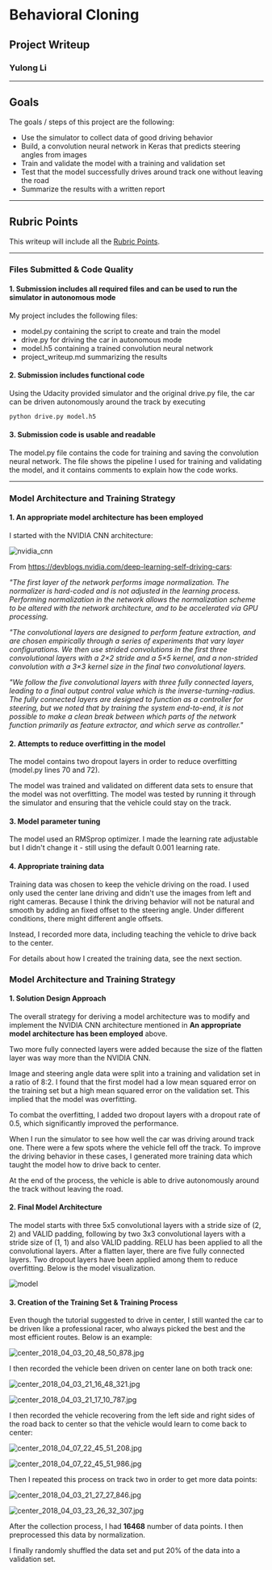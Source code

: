 # **Behavioral Cloning** 

## Project Writeup  

### Yulong Li

---

## Goals

The goals / steps of this project are the following:
* Use the simulator to collect data of good driving behavior
* Build, a convolution neural network in Keras that predicts steering angles from images
* Train and validate the model with a training and validation set
* Test that the model successfully drives around track one without leaving the road
* Summarize the results with a written report  

---
## Rubric Points
 
This writeup will include all the [Rubric Points](https://review.udacity.com/#!/rubrics/432/view).  

---
### Files Submitted & Code Quality

#### 1. Submission includes all required files and can be used to run the simulator in autonomous mode

My project includes the following files:
* model.py containing the script to create and train the model
* drive.py for driving the car in autonomous mode
* model.h5 containing a trained convolution neural network 
* project_writeup.md summarizing the results

#### 2. Submission includes functional code
Using the Udacity provided simulator and the original drive.py file, the car can be driven autonomously around the track by executing 
```sh
python drive.py model.h5
```

#### 3. Submission code is usable and readable

The model.py file contains the code for training and saving the convolution neural network. The file shows the pipeline I used for training and validating the model, and it contains comments to explain how the code works.

---

### Model Architecture and Training Strategy

#### 1. An appropriate model architecture has been employed

I started with the NVIDIA CNN architecture:  

![nvidia_cnn](https://github.com/yulongl/p3_BehavioralCloning/blob/master/pic/nvidia_cnn.png)
  
From https://devblogs.nvidia.com/deep-learning-self-driving-cars:  

_"The first layer of the network performs image normalization. The normalizer is hard-coded and is not adjusted in the learning process. Performing normalization in the network allows the normalization scheme to be altered with the network architecture, and to be accelerated via GPU processing._

_"The convolutional layers are designed to perform feature extraction, and are chosen empirically through a series of experiments that vary layer configurations. We then use strided convolutions in the first three convolutional layers with a 2×2 stride and a 5×5 kernel, and a non-strided convolution with a 3×3 kernel size in the final two convolutional layers._

_"We follow the five convolutional layers with three fully connected layers, leading to a final output control value which is the inverse-turning-radius. The fully connected layers are designed to function as a controller for steering, but we noted that by training the system end-to-end, it is not possible to make a clean break between which parts of the network function primarily as feature extractor, and which serve as controller."_  

#### 2. Attempts to reduce overfitting in the model

The model contains two dropout layers in order to reduce overfitting (model.py lines 70 and 72). 

The model was trained and validated on different data sets to ensure that the model was not overfitting. The model was tested by running it through the simulator and ensuring that the vehicle could stay on the track.

#### 3. Model parameter tuning

The model used an RMSprop optimizer. I made the learning rate adjustable but I didn't change it - still using the default 0.001 learning rate.  

#### 4. Appropriate training data

Training data was chosen to keep the vehicle driving on the road. I used only used the center lane driving and didn't use the images from left and right cameras. Because I think the driving behavior will not be natural and smooth by adding an fixed offset to the steering angle. Under different conditions, there might different angle offsets.  

Instead, I recorded more data, including teaching the vehicle to drive back to the center.  

For details about how I created the training data, see the next section. 

### Model Architecture and Training Strategy

#### 1. Solution Design Approach

The overall strategy for deriving a model architecture was to modify and implement the NVIDIA CNN architecture mentioned in **An appropriate model architecture has been employed** above.   

Two more fully connected layers were added because the size of the flatten layer was way more than the NVIDIA CNN.

Image and steering angle data were split into a training and validation set in a ratio of 8:2. I found that the first model had a low mean squared error on the training set but a high mean squared error on the validation set. This implied that the model was overfitting. 

To combat the overfitting, I added two dropout layers with a dropout rate of 0.5, which significantly improved the performance.  

When I run the simulator to see how well the car was driving around track one. There were a few spots where the vehicle fell off the track. To improve the driving behavior in these cases, I generated more training data which taught the model how to drive back to center.  

At the end of the process, the vehicle is able to drive autonomously around the track without leaving the road.

#### 2. Final Model Architecture

The model starts with three 5x5 convolutional layers with a stride size of (2, 2) and VALID padding, following by two 3x3 convolutional layers with a stride size of (1, 1) and also VALID padding. RELU has been applied to all the convolutional layers. After a flatten layer, there are five fully connected layers. Two dropout layers have been applied among them to reduce overfitting. Below is the model visualization.  

![model](https://github.com/yulongl/p3_BehavioralCloning/blob/master/pic/model.png)  

#### 3. Creation of the Training Set & Training Process

Even though the tutorial suggested to drive in center, I still wanted the car to be driven like a professional racer, who always picked the best and the most efficient routes. Below is an example:

![center_2018_04_03_20_48_50_878.jpg](https://github.com/yulongl/p3_BehavioralCloning/blob/master/pic/center_2018_04_03_20_48_50_878.jpg)

I then recorded the vehicle been driven on center lane on both track one:

![center_2018_04_03_21_16_48_321.jpg](https://github.com/yulongl/p3_BehavioralCloning/blob/master/pic/center_2018_04_03_21_16_48_321.jpg)  

![center_2018_04_03_21_17_10_787.jpg](https://github.com/yulongl/p3_BehavioralCloning/blob/master/pic/center_2018_04_03_21_17_10_787.jpg)  


I then recorded the vehicle recovering from the left side and right sides of the road back to center so that the vehicle would learn to come back to center:

![center_2018_04_07_22_45_51_208.jpg](https://github.com/yulongl/p3_BehavioralCloning/blob/master/pic/center_2018_04_07_22_45_51_208.jpg)  

![center_2018_04_07_22_45_51_986.jpg](https://github.com/yulongl/p3_BehavioralCloning/blob/master/pic/center_2018_04_07_22_45_51_986.jpg)  


Then I repeated this process on track two in order to get more data points:  

![center_2018_04_03_21_27_27_846.jpg](https://github.com/yulongl/p3_BehavioralCloning/blob/master/pic/center_2018_04_03_21_27_27_846.jpg)  

![center_2018_04_03_23_26_32_307.jpg](https://github.com/yulongl/p3_BehavioralCloning/blob/master/pic/center_2018_04_03_23_26_32_307.jpg)  


After the collection process, I had **16468** number of data points. I then preprocessed this data by normalization.


I finally randomly shuffled the data set and put 20% of the data into a validation set. 


